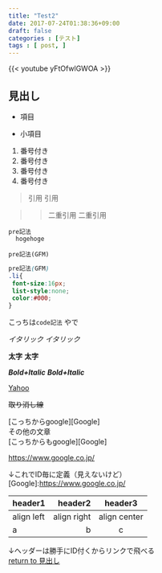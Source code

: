 ```yaml
---
title: "Test2"
date: 2017-07-24T01:38:36+09:00
draft: false
categories : [テスト]
tags : [ post, ]
---
```


{{< youtube yFtOfwlGWOA >}}

## 見出し

+ 項目
 - 小項目  

1. 番号付き
 1. 番号付き
 1. 番号付き
1. 番号付き

> 引用
> 引用

>> 二重引用
>> 二重引用


    pre記法
      hogehoge

~~~
pre記法(GFM)
~~~

~~~css
pre記法(GFM)
.li{
 font-size:16px;
 list-style:none;
 color:#000;
}
~~~

こっちは`code記法` やで

*イタリック*
_イタリック_

**太字**
__太字__

***Bold+Italic***
___Bold+Italic___

[Yahoo](https://www.google.co.jp/)  

~~取り消し線~~  

[こっちからgoogle][Google]  
その他の文章  
[こっちからもgoogle][Google]  

https://www.google.co.jp/  

↓これでID毎に定義（見えないけど）  
[Google]:https://www.google.co.jp/  

|header1|header2|header3|
|:--|--:|:--:|
|align left|align right|align center|
|a|b|c|

↓ヘッダーは勝手にID付くからリンクで飛べる  
[return to 見出し](#見出し)  


